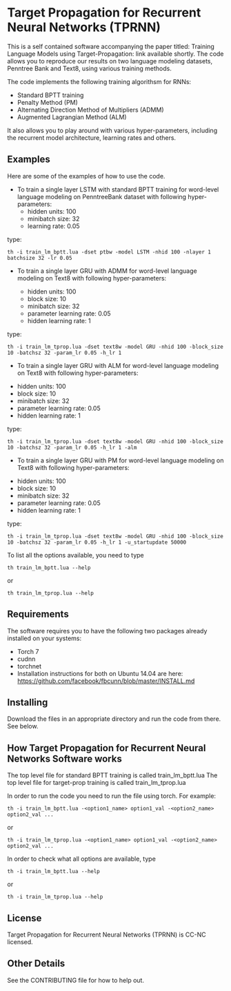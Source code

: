# Target Propagation for Recurrent Neural Networks (TPRNN)

This is a self contained software accompanying the paper titled: Training
Language Models using Target-Propagation: link available shortly.
The code allows you to reproduce our results on two language modeling
datasets, Penntree Bank and Text8, using various training methods.


The code implements the following training algorithsm for RNNs:

- Standard BPTT training
- Penalty Method (PM)
- Alternating Direction Method of Multipliers (ADMM)
- Augmented Lagrangian Method (ALM)

It also allows you to play around with various hyper-parameters,
including the recurrent model architecture, learning rates and others.

## Examples
Here are some of the examples of how to use the code.

* To train a single layer LSTM with standard BPTT training for word-level language modeling on PenntreeBank dataset with following hyper-parameters:
  - hidden units: 100
  - minibatch size: 32
  - learning rate: 0.05

type:
```
th -i train_lm_bptt.lua -dset ptbw -model LSTM -nhid 100 -nlayer 1 batchsize 32 -lr 0.05
```

* To train a single layer GRU with ADMM for word-level language modeling on
Text8 with following hyper-parameters:

  - hidden units: 100
  - block size: 10
  - minibatch size: 32
  - parameter learning rate: 0.05
  - hidden learning rate: 1

type:
```
th -i train_lm_tprop.lua -dset text8w -model GRU -nhid 100 -block_size 10 -batchsz 32 -param_lr 0.05 -h_lr 1
```

* To train a single layer GRU with ALM for word-level language modeling on
Text8 with following hyper-parameters:
- hidden units: 100
- block size: 10
- minibatch size: 32
- parameter learning rate: 0.05
- hidden learning rate: 1

type:
```
th -i train_lm_tprop.lua -dset text8w -model GRU -nhid 100 -block_size 10 -batchsz 32 -param_lr 0.05 -h_lr 1 -alm
```

* To train a single layer GRU with PM for word-level language modeling on
Text8 with following hyper-parameters:
- hidden units: 100
- block size: 10
- minibatch size: 32
- parameter learning rate: 0.05
- hidden learning rate: 1

type:
```
th -i train_lm_tprop.lua -dset text8w -model GRU -nhid 100 -block_size 10 -batchsz 32 -param_lr 0.05 -h_lr 1 -u_startupdate 50000
```

To list all the options available, you need to type
```
th train_lm_bptt.lua --help
```
or

```
th train_lm_tprop.lua --help
```


## Requirements
The software requires you to have the following two packages already
installed on your systems:

- Torch 7
- cudnn
- torchnet
- Installation instructions for both on Ubuntu 14.04 are here: https://github.com/facebook/fbcunn/blob/master/INSTALL.md


## Installing
Download the files in an appropriate directory and run the code from there. See below.


## How Target Propagation for Recurrent Neural Networks Software works
The top level file for standard BPTT training is called train_lm_bptt.lua
The top level file for target-prop training is called train_lm_tprop.lua

In order to run the code you need to run the file using torch. For example:

```
th -i train_lm_bptt.lua -<option1_name> option1_val -<option2_name> option2_val ...
```
or

```
th -i train_lm_tprop.lua -<option1_name> option1_val -<option2_name> option2_val ...
```

In order to check what all options are available, type

```
th -i train_lm_bptt.lua --help
```
or

```
th -i train_lm_tprop.lua --help
```


## License
Target Propagation for Recurrent Neural Networks (TPRNN) is CC-NC licensed.


## Other Details
See the CONTRIBUTING file for how to help out.
